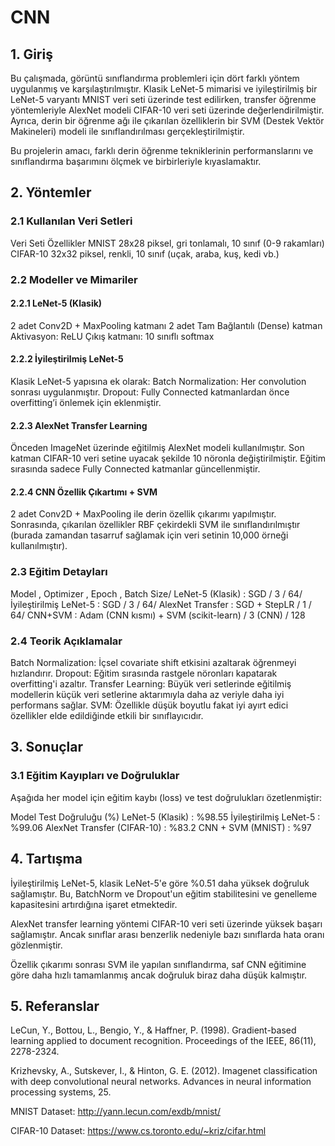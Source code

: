 # CNN
## 1. Giriş
Bu çalışmada, görüntü sınıflandırma problemleri için dört farklı yöntem uygulanmış ve karşılaştırılmıştır. Klasik LeNet-5 mimarisi ve iyileştirilmiş bir LeNet-5 varyantı MNIST veri seti üzerinde test edilirken, transfer öğrenme yöntemleriyle AlexNet modeli CIFAR-10 veri seti üzerinde değerlendirilmiştir.
Ayrıca, derin bir öğrenme ağı ile çıkarılan özelliklerin bir SVM (Destek Vektör Makineleri) modeli ile sınıflandırılması gerçekleştirilmiştir.

Bu projelerin amacı, farklı derin öğrenme tekniklerinin performanslarını ve sınıflandırma başarımını ölçmek ve birbirleriyle kıyaslamaktır.

## 2. Yöntemler
### 2.1 Kullanılan Veri Setleri

Veri Seti	Özellikler
MNIST	28x28 piksel, gri tonlamalı, 10 sınıf (0-9 rakamları)
CIFAR-10	32x32 piksel, renkli, 10 sınıf (uçak, araba, kuş, kedi vb.)
### 2.2 Modeller ve Mimariler
#### 2.2.1 LeNet-5 (Klasik)
2 adet Conv2D + MaxPooling katmanı
2 adet Tam Bağlantılı (Dense) katman
Aktivasyon: ReLU
Çıkış katmanı: 10 sınıflı softmax

#### 2.2.2 İyileştirilmiş LeNet-5
Klasik LeNet-5 yapısına ek olarak:
Batch Normalization: Her convolution sonrası uygulanmıştır.
Dropout: Fully Connected katmanlardan önce overfitting’i önlemek için eklenmiştir.

#### 2.2.3 AlexNet Transfer Learning
Önceden ImageNet üzerinde eğitilmiş AlexNet modeli kullanılmıştır.
Son katman CIFAR-10 veri setine uyacak şekilde 10 nöronla değiştirilmiştir.
Eğitim sırasında sadece Fully Connected katmanlar güncellenmiştir.

#### 2.2.4 CNN Özellik Çıkartımı + SVM
2 adet Conv2D + MaxPooling ile derin özellik çıkarımı yapılmıştır.
Sonrasında, çıkarılan özellikler RBF çekirdekli SVM ile sınıflandırılmıştır (burada zamandan tasarruf sağlamak için veri setinin 10,000 örneği kullanılmıştır).

### 2.3 Eğitim Detayları

Model	           ,         Optimizer	           ,         Epoch	       ,         Batch Size/
LeNet-5 (Klasik)	     :     SGD	               /           3	           /           64/
İyileştirilmiş LeNet-5	:    SGD	               /           3            /        	64/
AlexNet Transfer	   :    SGD + StepLR	         /           1   /                  	64/
CNN+SVM	     :      Adam (CNN kısmı) + SVM (scikit-learn) /	3 (CNN)	     /           128

### 2.4 Teorik Açıklamalar
Batch Normalization: İçsel covariate shift etkisini azaltarak öğrenmeyi hızlandırır.
Dropout: Eğitim sırasında rastgele nöronları kapatarak overfitting'i azaltır.
Transfer Learning: Büyük veri setlerinde eğitilmiş modellerin küçük veri setlerine aktarımıyla daha az veriyle daha iyi performans sağlar.
SVM: Özellikle düşük boyutlu fakat iyi ayırt edici özellikler elde edildiğinde etkili bir sınıflayıcıdır.
## 3. Sonuçlar
### 3.1 Eğitim Kayıpları ve Doğruluklar
Aşağıda her model için eğitim kaybı (loss) ve test doğrulukları özetlenmiştir:

Model	                          Test Doğruluğu (%)
LeNet-5 (Klasik)	     :              %98.55
İyileştirilmiş LeNet-5	:             %99.06
AlexNet Transfer (CIFAR-10)   :       %83.2
CNN + SVM (MNIST)	            :       %97

## 4. Tartışma
İyileştirilmiş LeNet-5, klasik LeNet-5'e göre %0.51 daha yüksek doğruluk sağlamıştır. Bu, BatchNorm ve Dropout'un eğitim stabilitesini ve genelleme kapasitesini artırdığına işaret etmektedir.

AlexNet transfer learning yöntemi CIFAR-10 veri seti üzerinde yüksek başarı sağlamıştır. Ancak sınıflar arası benzerlik nedeniyle bazı sınıflarda hata oranı gözlenmiştir.

Özellik çıkarımı sonrası SVM ile yapılan sınıflandırma, saf CNN eğitimine göre daha hızlı tamamlanmış ancak doğruluk biraz daha düşük kalmıştır.

## 5. Referanslar
LeCun, Y., Bottou, L., Bengio, Y., & Haffner, P. (1998). Gradient-based learning applied to document recognition. Proceedings of the IEEE, 86(11), 2278-2324.

Krizhevsky, A., Sutskever, I., & Hinton, G. E. (2012). Imagenet classification with deep convolutional neural networks. Advances in neural information processing systems, 25.

MNIST Dataset: http://yann.lecun.com/exdb/mnist/

CIFAR-10 Dataset: https://www.cs.toronto.edu/~kriz/cifar.html
